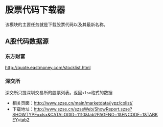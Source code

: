 # 股票代码下载器
该模块的主要任务就是下载股票代码以及其最新名称。

## A股代码数据源

### 东方财富
http://quote.eastmoney.com/stocklist.html

### 深交所
深交所只提深圳交易所的股票列表。返回`xlsx`格式的数据
* 相关页面：http://www.szse.cn/main/marketdata/jypz/colist/
* 下载地址：http://www.szse.cn/szseWeb/ShowReport.szse?SHOWTYPE=xlsx&CATALOGID=1110&tab2PAGENO=1&ENCODE=1&TABKEY=tab2